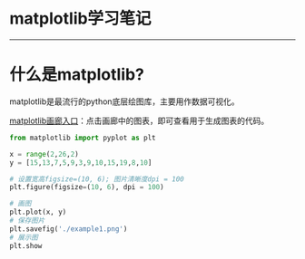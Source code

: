 # matplotlib学习笔记
---
# 什么是matplotlib?
matplotlib是最流行的python底层绘图库，主要用作数据可视化。

[matplotlib画廊入口](https://matplotlib.org/)：点击画廊中的图表，即可查看用于生成图表的代码。

```py
from matplotlib import pyplot as plt

x = range(2,26,2)
y = [15,13,7,5,9,3,9,10,15,19,8,10]

# 设置宽高figsize=(10, 6); 图片清晰度dpi = 100
plt.figure(figsize=(10, 6), dpi = 100)

# 画图
plt.plot(x, y)
# 保存图片
plt.savefig('./example1.png')
# 展示图
plt.show
```
